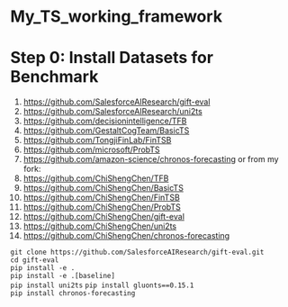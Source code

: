 # My_TS_working_framework

# Step 0: Install Datasets for Benchmark

1. https://github.com/SalesforceAIResearch/gift-eval  
2. https://github.com/SalesforceAIResearch/uni2ts  
3. https://github.com/decisionintelligence/TFB  
4. https://github.com/GestaltCogTeam/BasicTS  
5. https://github.com/TongjiFinLab/FinTSB  
6. https://github.com/microsoft/ProbTS
7. https://github.com/amazon-science/chronos-forecasting
   or
from my fork:  
1. https://github.com/ChiShengChen/TFB
2. https://github.com/ChiShengChen/BasicTS
3. https://github.com/ChiShengChen/FinTSB
4. https://github.com/ChiShengChen/ProbTS
5. https://github.com/ChiShengChen/gift-eval
6. https://github.com/ChiShengChen/uni2ts
7. https://github.com/ChiShengChen/chronos-forecasting

`git clone https://github.com/SalesforceAIResearch/gift-eval.git`  
`cd gift-eval`  
`pip install -e .`  
`pip install -e .[baseline]`  
`pip install uni2ts`  `pip install gluonts==0.15.1`  
`pip install chronos-forecasting`
